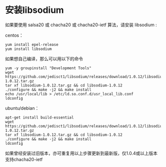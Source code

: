 # 安装libsodium

如果要使用 salsa20 或 chacha20 或 chacha20-ietf 算法，请安装 libsodium :

centos：
```
yum install epel-release
yum install libsodium
```

如果想自己编译，那么可以用以下的命令
```
yum -y groupinstall "Development Tools"
wget https://github.com/jedisct1/libsodium/releases/download/1.0.12/libsodium-1.0.12.tar.gz
tar xf libsodium-1.0.12.tar.gz && cd libsodium-1.0.12
./configure && make -j2 && make install
echo /usr/local/lib > /etc/ld.so.conf.d/usr_local_lib.conf
ldconfig
```

ubuntu/debian：
```
apt-get install build-essential
wget https://github.com/jedisct1/libsodium/releases/download/1.0.12/libsodium-1.0.12.tar.gz
tar xf libsodium-1.0.12.tar.gz && cd libsodium-1.0.12
./configure && make -j2 && make install
ldconfig
```

如果曾经安装过旧版本，亦可重复用以上步骤更新到最新版，仅1.0.4或以上版本支持chacha20-ietf